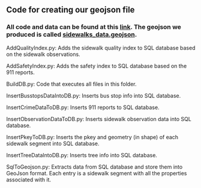 ## Code for creating our geojson file

### All code and data can be found at this [link](). The geojson we produced is called [sidewalks_data.geojson]().

AddQualityIndex.py: Adds the sidewalk quality index to SQL database based on the sidewalk observations.

AddSafetyIndex.py: Adds the safety index to SQL database based on the 911 reports.

BuildDB.py: Code that executes all files in this folder.

InsertBusstopsDataIntoDB.py: Inserts bus stop info into SQL database.

InsertCrimeDataToDB.py: Inserts 911 reports to SQL database.

InsertObservationDataToDB.py: Inserts sidewalk observation data into SQL database.

InsertPkeyToDB.py: Inserts the pkey and geometry (in shape) of each sidewalk segment into SQL database.

InsertTreeDataIntoDB.py: Inserts tree info into SQL database.

SqlToGeojson.py: Extracts data from SQL database and store them into GeoJson format. Each entry is a sidewalk segment with all the properties associated with it.
